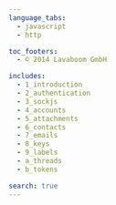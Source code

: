 ```yaml
---
language_tabs:
  - javascript
  - http

toc_footers:
  - © 2014 Lavaboom GmbH

includes:
  - 1_introduction
  - 2_authentication
  - 3_sockjs
  - 4_accounts
  - 5_attachments
  - 6_contacts
  - 7_emails
  - 8_keys
  - 9_labels
  - a_threads
  - b_tokens

search: true
---
```

